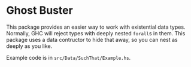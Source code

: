 Ghost Buster
============

This package provides an easier way to work with existential data types. 
Normally, GHC will reject types with deeply nested `forall`s in them.
This package uses a data contructor to hide that away, so you can nest as deeply as you like.

Example code is in `src/Data/SuchThat/Example.hs`.
